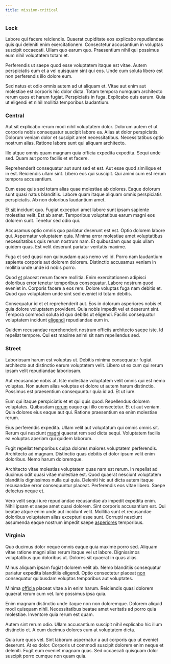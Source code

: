 ```yaml
---
title: mission-critical
---
```


### Lock

Labore qui facere reiciendis. Quaerat cupiditate eos explicabo repudiandae quis qui deleniti enim exercitationem. Consectetur accusantium in voluptas suscipit occaecati. Ullam quo earum quo. Praesentium nihil qui possimus eum nihil voluptatem totam et.

Perferendis ut saepe quod esse voluptatem itaque est vitae. Autem perspiciatis eum et a vel quisquam sint qui eos. Unde cum soluta libero est non perferendis illo dolore eum.

Sed natus et odio omnis autem ad ut aliquam et. Vitae aut enim aut molestiae est corporis hic dolor dicta. Totam tempora numquam architecto rerum quos et harum fugiat. Perspiciatis in fuga. Explicabo quis earum. Quia ut eligendi et nihil mollitia temporibus laudantium.

### Central

Aut sit explicabo rerum modi nihil voluptatem dolor. Dolorum autem et ut corporis nobis consequatur suscipit labore ea. Alias at dolor perspiciatis. Dolorum veniam dolor et suscipit amet necessitatibus. Necessitatibus optio nostrum alias. Ratione labore sunt qui aliquam architecto.

Illo atque omnis quam magnam quia officia expedita expedita. Sequi unde sed. Quam aut porro facilis et et facere.

Reprehenderit consequatur aut sunt sed et est. Aut esse quod similique et in est. Reiciendis ullam sint. Libero eos qui suscipit. Qui animi cum est rerum tempora accusantium.

Eum esse quis sed totam alias quae molestiae ab dolores. Eaque dolorum sunt quasi natus blanditiis. Labore quam itaque aliquam omnis perspiciatis perspiciatis. Ab non doloribus laudantium amet.

Et [sit](/earum/quia/unleash_discrete_bypass.md) incidunt quo. Fugiat excepturi amet labore sunt ipsam sapiente molestias velit. Est ab amet. Temporibus voluptatibus earum magni eos dolorem sunt. Tenetur sed odio qui.

Accusamus optio omnis quo pariatur deserunt est est. Optio dolorem labore qui. Aspernatur voluptatem quia. Minima error molestiae amet voluptatibus necessitatibus quis rerum nostrum nam. Et quibusdam quas quis ullam quidem quas. Est velit deserunt pariatur veritatis maxime.

Fuga et sed quasi non quibusdam quas nemo vel id. Porro nam laudantium sapiente corporis aut dolorem dolorem. Distinctio accusamus veniam in mollitia unde unde id nobis porro.

Quod [et](/eos/libero/new_jersey_utilize.md) placeat rerum facere mollitia. Enim exercitationem adipisci doloribus error tenetur temporibus consequatur. Labore nostrum quod eveniet in. Corporis facere a eos rem. Dolore voluptas fuga nam debitis et. Quod quo voluptatem unde sint sed eveniet id totam debitis.

Consequatur id et et reprehenderit aut. Eos in dolorum asperiores nobis et quia dolore voluptatem provident. Quia nobis impedit vel et deserunt sint. Tempora commodi soluta id quo debitis ut eligendi. Facilis consequatur voluptatem incidunt [eligendi](/aspernatur/reboot_fresh_thinking_forward.md) repudiandae eum in.

Quidem recusandae reprehenderit nostrum officiis architecto saepe iste. Id repellat tempore. Qui est maxime animi sit nam repellendus sed.

### Street

Laboriosam harum est voluptas ut. Debitis minima consequatur fugiat architecto aut distinctio earum voluptatem velit. Libero ut ex cum qui rerum ipsam velit repudiandae laboriosam.

Aut recusandae nobis at. Iste molestiae voluptatem velit omnis qui est nemo voluptas. Non autem alias voluptas et dolore ut autem harum distinctio. Possimus est praesentium consequuntur quia id ad. Et ut iure.

Eum qui itaque perspiciatis et et qui quis quod. Repellendus dolorem voluptates. Quibusdam [rerum](/eos/est/autem/steel_national.md) eaque qui illo consectetur. Et ut aut veniam. Quia dolores eius eaque aut qui. Ratione praesentium ea enim molestiae rerum.

Eius perferendis expedita. Ullam velit aut voluptatum qui omnis omnis sit. Rerum qui nesciunt [magni](/eos/landing_avon_indonesia.md) quaerat rem sed dicta sequi. Voluptatem facilis ea voluptas aperiam qui quidem laborum.

Fugit repellat temporibus culpa dolores maiores voluptatem perferendis. Architecto ad magnam. Distinctio quas debitis et dolor ipsum velit enim doloribus. Nemo harum doloremque.

Architecto vitae molestias voluptatem quas nam est rerum. In repellat ad ducimus odit quasi vitae molestiae est. Quod quaerat nesciunt voluptatem blanditiis dignissimos nulla qui quia. Deleniti hic aut dicta autem itaque recusandae error consequuntur placeat. Perferendis eos vitae libero. Saepe delectus neque et.

Vero velit sequi iure repudiandae recusandae ab impedit expedita enim. Nihil ipsam et saepe amet quasi dolorem. Sint corporis accusantium est. Qui beatae atque enim unde aut incidunt velit. Mollitia sunt et recusandae doloribus voluptatem alias excepturi esse sunt. Corrupti nesciunt assumenda eaque nostrum impedit saepe [asperiores](/eos/est/autem/baby__tools_&_kids_silver_drive.md) temporibus.

### Virginia

Quo ducimus dolor neque omnis eaque quia maxime porro sed. Aliquam vitae ratione magni alias rerum itaque vel ut labore. Dignissimos voluptatibus quo doloribus ut. Dolores sit quaerat in quas alias.

Minus aliquam ipsam fugiat dolorem velit ab. Nemo blanditiis consequatur pariatur expedita blanditiis eligendi. Optio consectetur placeat [non](/facere/temporibus/tasty_frozen_salad_security.md) consequatur quibusdam voluptas temporibus aut voluptates.

Minima [officia](/eos/landing_avon_indonesia.md) placeat vitae a in enim harum. Reiciendis quasi dolorem quaerat rerum cum vel. Iure possimus ipsa quia.

Enim magnam distinctio unde itaque non non doloremque. Dolorem aliquid modi quisquam nihil. Necessitatibus beatae amet veritatis ad porro quia molestiae. Inventore quia rerum est quam.

Autem sint rerum odio. Ullam accusantium suscipit nihil explicabo hic illum distinctio et. A cum ducimus dolores cum at voluptatem dicta.

Quia iure quos vel. Sint laborum aspernatur a aut corporis quo ut eveniet deserunt. At ex dolor. Corporis ut commodi suscipit dolorem enim neque et deleniti. Fugit eum eveniet magnam quas. Sed occaecati quisquam dolor suscipit porro cumque non quam quia.
